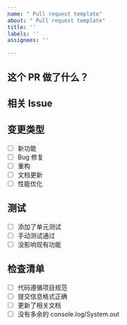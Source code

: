 ```yaml
---
name: " Pull request template"
about: " Pull request template"
title: ''
labels: ''
assignees: ''

---
```


## 这个 PR 做了什么？

<!-- 简单描述你的改动 -->

## 相关 Issue

<!-- 如果有的话，写上 Issue 号码，比如：Closes #123 -->

## 变更类型

- [ ] 新功能
- [ ] Bug 修复
- [ ] 重构
- [ ] 文档更新
- [ ] 性能优化

## 测试

- [ ] 添加了单元测试
- [ ] 手动测试通过
- [ ] 没影响现有功能

## 检查清单

- [ ] 代码遵循项目规范
- [ ] 提交信息格式正确
- [ ] 更新了相关文档
- [ ] 没有多余的 console.log/System.out
